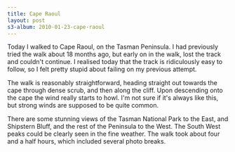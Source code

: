 ```yaml
--- 
title: Cape Raoul
layout: post
s3-album: 2010-01-23-cape-raoul
---
```



Today I walked to Cape Raoul, on the Tasman Peninsula. I had previously tried
the walk about 18 months ago, but early on in the walk, lost the track and
couldn't continue. I realised today that the track is ridiculously easy to
follow, so I felt pretty stupid about failing on my previous attempt.


The walk is reasonably straightforward, heading straight out towards the cape
through dense scrub, and then along the cliff. Upon descending onto the cape
the wind really starts to howl. I'm not sure if it's always like this, but
strong winds are supposed to be quite common.


There are some stunning views of the Tasman National Park to the East, and
Shipstern Bluff, and the rest of the Peninsula to the West. The South West
peaks could be clearly seen in the fine weather.  The walk took about four and
a half hours, which included several photo breaks.
